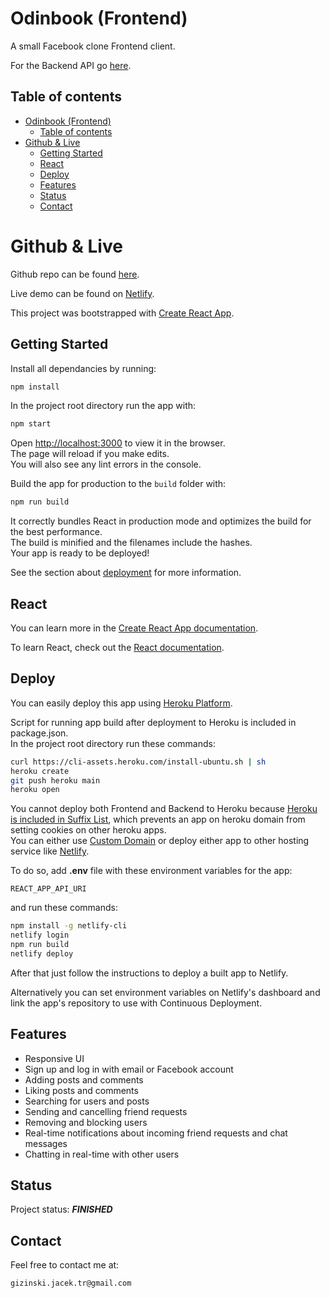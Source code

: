 # Odinbook (Frontend)

A small Facebook clone Frontend client.

For the Backend API go [here](https://github.com/gizinski-jacek/odinbook-api).

## Table of contents

- [Odinbook (Frontend)](#odinbook-frontend)
  - [Table of contents](#table-of-contents)
- [Github \& Live](#github--live)
  - [Getting Started](#getting-started)
  - [React](#react)
  - [Deploy](#deploy)
  - [Features](#features)
  - [Status](#status)
  - [Contact](#contact)

# Github & Live

Github repo can be found [here](https://github.com/gizinski-jacek/odinbook-client).

Live demo can be found on [Netlify](https://odinbook-client-97346.netlify.app).

This project was bootstrapped with [Create React App](https://github.com/facebook/create-react-app).

## Getting Started

Install all dependancies by running:

```bash
npm install
```

In the project root directory run the app with:

```bash
npm start
```

Open [http://localhost:3000](http://localhost:3000) to view it in the browser.\
The page will reload if you make edits.\
You will also see any lint errors in the console.

Build the app for production to the `build` folder with:

```bash
npm run build
```

It correctly bundles React in production mode and optimizes the build for the best performance.\
The build is minified and the filenames include the hashes.\
Your app is ready to be deployed!

See the section about [deployment](https://facebook.github.io/create-react-app/docs/deployment) for more information.

## React

You can learn more in the [Create React App documentation](https://facebook.github.io/create-react-app/docs/getting-started).

To learn React, check out the [React documentation](https://reactjs.org/).

## Deploy

You can easily deploy this app using [Heroku Platform](https://devcenter.heroku.com/articles/git).

Script for running app build after deployment to Heroku is included in package.json.\
In the project root directory run these commands:

```bash
curl https://cli-assets.heroku.com/install-ubuntu.sh | sh
heroku create
git push heroku main
heroku open
```

You cannot deploy both Frontend and Backend to Heroku because [Heroku is included in Suffix List](https://devcenter.heroku.com/articles/cookies-and-herokuapp-com), which prevents an app on heroku domain from setting cookies on other heroku apps.\
You can either use [Custom Domain](https://devcenter.heroku.com/articles/custom-domains) or deploy either app to other hosting service like [Netlify](https://docs.netlify.com/cli/get-started).

To do so, add **.env** file with these environment variables for the app:

```
REACT_APP_API_URI
```

and run these commands:

```bash
npm install -g netlify-cli
netlify login
npm run build
netlify deploy
```

After that just follow the instructions to deploy a built app to Netlify.

Alternatively you can set environment variables on Netlify's dashboard and link the app's repository to use with Continuous Deployment.

## Features

- Responsive UI
- Sign up and log in with email or Facebook account
- Adding posts and comments
- Liking posts and comments
- Searching for users and posts
- Sending and cancelling friend requests
- Removing and blocking users
- Real-time notifications about incoming friend requests and chat messages
- Chatting in real-time with other users

## Status

Project status: **_FINISHED_**

## Contact

Feel free to contact me at:

```
gizinski.jacek.tr@gmail.com
```
